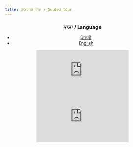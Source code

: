 ```yaml
---
title: ਜਾਣਕਾਰੀ ਦੌਰਾ / Guided tour
---
```


<div style="text-align: center">
  <h3>ਭਾਸ਼ਾ / Language</h3>
   <div class="nav-wrapper">
      <ul class="nav nav-pills nav-fill flex-row flex-md-row" id="tabs-icons-text" role="tablist">
         <li class="nav-item">
            <a class="nav-link mb-sm-3 mb-md-0 active" id="tabs-icons-text-1-tab" data-toggle="tab" href="#tabs-icons-text-1" role="tab" aria-controls="tabs-icons-text-1" aria-selected="true">ਪੰਜਾਬੀ</a>
         </li>
         <li class="nav-item">
            <a class="nav-link mb-sm-3 mb-md-0" id="tabs-icons-text-2-tab" data-toggle="tab" href="#tabs-icons-text-2" role="tab" aria-controls="tabs-icons-text-2" aria-selected="false">English</a>
         </li>
      </ul>
   </div>
   <div class="card shadow">
      <div class="card-body">
         <div class="tab-content" id="myTabContent">
            <div class="tab-pane fade show active" id="tabs-icons-text-1" role="tabpanel" aria-labelledby="tabs-icons-text-1-tab">
               <div class="video-container">
                  <iframe src="https://www.youtube.com/embed/tPD2n1A-_kU?si=hbPgp_fgoj8p7KUn" title="YouTube video player" frameborder="0" allow="accelerometer; clipboard-write; encrypted-media; gyroscope; picture-in-picture; web-share" referrerpolicy="strict-origin-when-cross-origin" allowfullscreen></iframe>
               </div>
            </div>
            <div class="tab-pane fade" id="tabs-icons-text-2" role="tabpanel" aria-labelledby="tabs-icons-text-2-tab">
               <div class="video-container">
                  <iframe src="https://www.youtube.com/embed/nRxCUNSrl3E?si=UbAhq6nzyiJx3mWr" title="YouTube video player" frameborder="0" allow="accelerometer; clipboard-write; encrypted-media; gyroscope; picture-in-picture; web-share" allowfullscreen></iframe>
               </div>
            </div>
         </div>
      </div>
   </div>
</div>